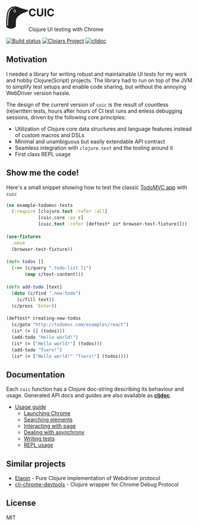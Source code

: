 # <img src="kuikka.svg" align="left" width="60" height="60"> CUIC

Clojure UI testing with Chrome

[![Build status](https://img.shields.io/github/workflow/status/milankinen/cuic/Run%20tests/master?style=flat-square)](https://github.com/milankinen/cuic/actions?query=workflow%3A%22Run+tests%22)
[![Clojars Project](https://img.shields.io/clojars/v/cuic.svg?style=flat-square)](https://clojars.org/cuic)
[![cljdoc](https://img.shields.io/badge/cljdoc-latest-blue?style=flat-square)](https://cljdoc.org/d/cuic/cuic/CURRENT)

## Motivation

I needed a library for writing robust and maintainable UI tests for my work 
and hobby Clojure(Script) projects. The library had to run on top of the 
JVM to simplify test setups and enable code sharing, but without the 
annoying WebDriver version hassle. 

The design of the current version of `cuic` is the result of countless 
(re)written tests, hours after hours of CI test runs and enless debugging
sessions, driven by the following core principles:

  * Utilization of Clojure core data structures and language features 
    instead of custom macros and DSLs
  * Minimal and unambiguous but easily extendable API contract 
  * Seamless integration with `clojure.test` and the tooling around it
  * First class REPL usage

## Show me the code!

Here's a small snippet showing how to test the classic
[TodoMVC app](http://todomvc.com/examples/react) with `cuic`

```clojure 
(ns example-todomvc-tests
  (:require [clojure.test :refer :all]
            [cuic.core :as c]
            [cuic.test :refer [deftest* is* browser-test-fixture]]))

(use-fixtures
  :once
  (browser-test-fixture))

(defn todos []
  (->> (c/query ".todo-list li")
       (map c/text-content)))

(defn add-todo [text]
  (doto (c/find ".new-todo")
    (c/fill text))
  (c/press 'Enter))

(deftest* creating-new-todos
  (c/goto "http://todomvc.com/examples/react")
  (is* (= [] (todos)))
  (add-todo "Hello world!")
  (is* (= ["Hello world!"] (todos)))
  (add-todo "Tsers!")
  (is* (= ["Hello world!" "Tsers!"] (todos))))
```

## Documentation

Each `cuic` function has a Clojure doc-string describing its behaviour and usage. 
Generated API docs and guides are also available as **[cljdoc](https://cljdoc.org/d/cuic/cuic)**.

* [Usage guide](https://cljdoc.org/d/cuic/cuic/CURRENT/doc/usage)
    * [Launching Chrome](https://cljdoc.org/d/cuic/cuic/CURRENT/doc/usage/launching-chrome)
    * [Searching elements](https://cljdoc.org/d/cuic/cuic/CURRENT/doc/usage/searching-elements)
    * [Interacting with page](https://cljdoc.org/d/cuic/cuic/CURRENT/doc/usage/interacting-with-page)
    * [Dealing with asynchrony](https://cljdoc.org/d/cuic/cuic/CURRENT/doc/usage/dealing-with-asynchrony)
    * [Writing tests](https://cljdoc.org/d/cuic/cuic/CURRENT/doc/usage/writing-tests)
    * [REPL usage](https://cljdoc.org/d/cuic/cuic/CURRENT/doc/usage/repl-usage)

## Similar projects

* [Etaoin](https://github.com/igrishaev/etaoin) - Pure Clojure implementation of Webdriver protocol
* [clj-chrome-devtools](https://github.com/tatut/clj-chrome-devtools) - Clojure wrapper for Chrome Debug Protocol

## License

MIT
